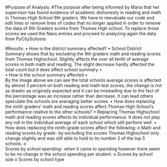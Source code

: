 #Purpose of Analysis:
#The purpose after being informed by Maria that her supervisor has found evidence of academic dishonesty in reading and math in Thomas High School 9th graders. We have to reevaluate our code and edit lines or remove lines of codes that no longer applied in order to remove the data of 9th Graders scores from Thomas High school. To replace those scores we used the Nans entries and proceed to analyzing again the data from PyCitySchools

#Results:
•	How is the district summary affected?
•
School District Summary shows that by excluding the 9th graders math and reading scores from Thomas Highschool. Slightly affects the over all tenth of average scores in both math and reading. The slight decrease hardly affected the total count but it does affect school summary
•	 
•	How is the school summary affected
•	 
By the image above we can see the total schools average scores is affected by almost 3 percent on both reading and math test scores, the change is not as drastic as originally expected and it can be misleading due to the fact of the percentage was an increase rather than decrease. It can lead others speculate the schools are averaging better scores.
•	How does replacing the ninth graders’ math and reading scores affect Thomas High School’s performance relative to the other schools?
•
Replacing Thomas Highschool math and reading scores affects its individual performance. It does not play any roll in the individual average of each school which still perform well. 
•	How does replacing the ninth-grade scores affect the following:
o
Math and reading scores by grade- by excluding the scores Thomas Highschool only change slightly and was still able to hold to its number 2 of the top 5 schools.
o	
Scores by school spending- when it came to spending however there seem to be no change in the school spending per student.
o	Scores by school size
o	Scores by school type

